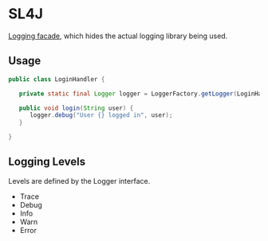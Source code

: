 # SL4J

[Logging facade](https://www.slf4j.org/), which hides the actual logging library being used.

## Usage

```java
public class LoginHandler {

   private static final Logger logger = LoggerFactory.getLogger(LoginHandler.class);

   public void login(String user) {
      logger.debug("User {} logged in", user);
   }

}
```

## Logging Levels

Levels are defined by the Logger interface.

* Trace
* Debug
* Info
* Warn
* Error




